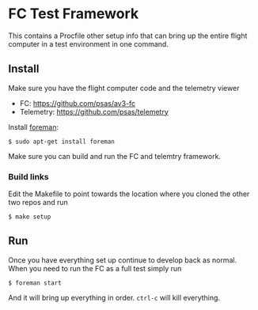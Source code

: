 # FC Test Framework


This contains a Procfile other setup info that can bring up the entire flight
computer in a test environment in one command.


## Install

Make sure you have the flight computer code and the telemetry viewer

 - FC: <https://github.com/psas/av3-fc>
 - Telemetry: <https://github.com/psas/telemetry>

Install [foreman](https://github.com/ddollar/foreman):

	$ sudo apt-get install foreman

Make sure you can build and run the FC and telemtry framework.

### Build links

Edit the Makefile to point towards the location where you cloned the other
two repos and run 

	$ make setup


## Run

Once you have everything set up continue to develop back as normal. When you
need to run the FC as a full test simply run

	$ foreman start

And it will bring up everything in order. `ctrl-c` will kill everything.
